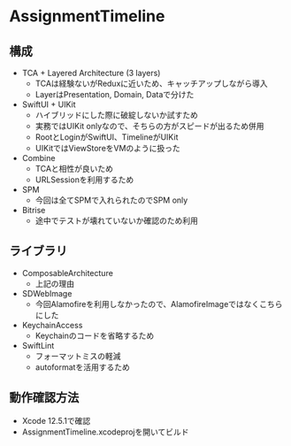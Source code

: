 # AssignmentTimeline 

## 構成
- TCA + Layered Architecture (3 layers)
  - TCAは経験ないがReduxに近いため、キャッチアップしながら導入
  - LayerはPresentation, Domain, Dataで分けた
- SwiftUI + UIKit
  - ハイブリッドにした際に破綻しないか試すため
  - 実務ではUIKit onlyなので、そちらの方がスピードが出るため併用
  - RootとLoginがSwiftUI、TimelineがUIKit
  - UIKitではViewStoreをVMのように扱った
- Combine
  - TCAと相性が良いため
  - URLSessionを利用するため
- SPM
  - 今回は全てSPMで入れられたのでSPM only
- Bitrise
  - 途中でテストが壊れていないか確認のため利用

## ライブラリ
- ComposableArchitecture
  - 上記の理由
- SDWebImage
  - 今回Alamofireを利用しなかったので、AlamofireImageではなくこちらにした
- KeychainAccess
  - Keychainのコードを省略するため
- SwiftLint
  - フォーマットミスの軽減
  - autoformatを活用するため

## 動作確認方法

- Xcode 12.5.1で確認
- AssignmentTimeline.xcodeprojを開いてビルド
